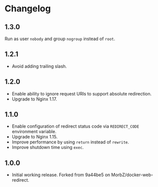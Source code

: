 # Changelog

## 1.3.0

Run as user `nobody` and group `nogroup` instead of `root`.

## 1.2.1

* Avoid adding trailing slash.

## 1.2.0

* Enable ability to ignore request URIs to support absolute redirection.
* Upgrade to Nginx 1.17.

## 1.1.0

* Enable configuration of redirect status code via `REDIRECT_CODE` environment variable.
* Upgrade to Nginx 1.15.
* Improve performance by using `return` instead of `rewrite`.
* Improve shutdown time using `exec`.

## 1.0.0

* Initial working release. Forked from 9a44be5 on MorbZ/docker-web-redirect.
